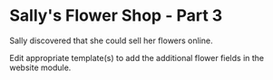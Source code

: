 # Sally's Flower Shop - Part 3

Sally discovered that she could sell her flowers online.

Edit appropriate template(s) to add the additional flower fields in the website module.
